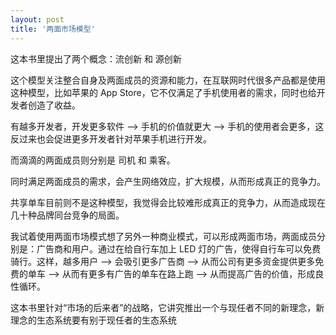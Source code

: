 ```yaml
---
layout: post
title: '两面市场模型'
---
```




这本书里提出了两个概念：流创新 和 源创新

这个模型关注整合自身及两面成员的资源和能力，在互联网时代很多产品都是使用这种模型，比如苹果的 App Store，它不仅满足了手机使用者的需求，同时也给开发者创造了收益。

有越多开发者，开发更多软件 —> 手机的价值就更大 —> 手机的使用者会更多，这反过来也会促进更多开发者针对苹果手机进行开发。

而滴滴的两面成员则分别是 司机 和 乘客。

同时满足两面成员的需求，会产生网络效应，扩大规模，从而形成真正的竞争力。

共享单车目前则不是这种模型，我觉得会比较难形成真正的竞争力，从而造成现在几十种品牌同台竞争的局面。

我试着使用两面市场模式想了另外一种商业模式，可以形成两面市场，两面成员分别是：广告商和用户。通过在给自行车加上 LED 灯的广告，使得自行车可以免费骑行。这样，越多用户 —> 会吸引更多广告商 —> 从而公司有更多资金提供更多免费的单车 —> 从而有更多有广告的单车在路上跑 —> 从而提高广告的价值，形成良性循环。

这本书里针对“市场的后来者”的战略，它讲究推出一个与现任者不同的新理念，新理念的生态系统要有别于现任者的生态系统